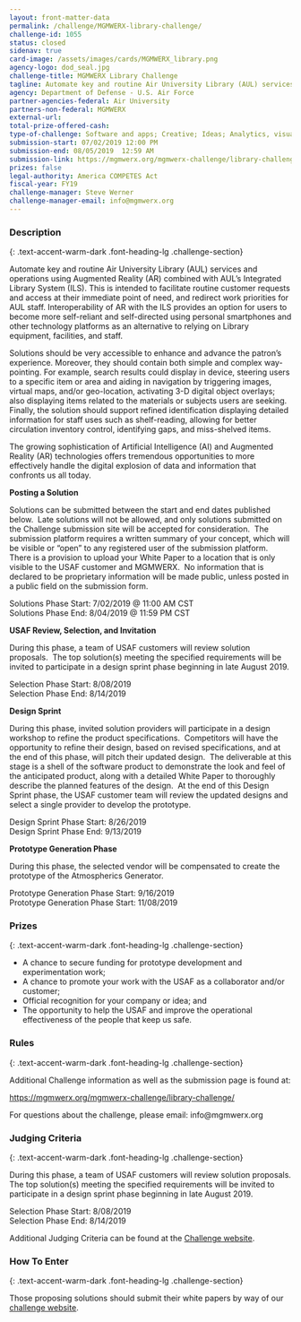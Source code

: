 ```yaml
---
layout: front-matter-data
permalink: /challenge/MGMWERX-library-challenge/
challenge-id: 1055
status: closed
sidenav: true
card-image: /assets/images/cards/MGMWERX_library.png
agency-logo: dod_seal.jpg
challenge-title: MGMWERX Library Challenge
tagline: Automate key and routine Air University Library (AUL) services and operations using Augmented Reality (AR) combined with AUL’s Integrated Library System (ILS).
agency: Department of Defense - U.S. Air Force
partner-agencies-federal: Air University
partners-non-federal: MGMWERX
external-url:
total-prize-offered-cash: 
type-of-challenge: Software and apps; Creative; Ideas; Analytics, visualizations and algorithms
submission-start: 07/02/2019 12:00 PM 
submission-end: 08/05/2019  12:59 AM
submission-link: https://mgmwerx.org/mgmwerx-challenge/library-challenge/
prizes: false
legal-authority: America COMPETES Act
fiscal-year: FY19
challenge-manager: Steve Werner
challenge-manager-email: info@mgmwerx.org
---
```


<!-- Description start -->
### Description
{: .text-accent-warm-dark .font-heading-lg .challenge-section}

<p>Automate key and routine Air University Library (AUL) services and operations using Augmented Reality (AR) combined with AUL&rsquo;s Integrated Library System (ILS). This is intended to facilitate routine customer requests and access at their immediate point of need, and redirect work priorities for AUL staff. Interoperability of AR with the ILS provides an option for users to become more self-reliant and self-directed using personal smartphones and other technology platforms as an alternative to relying on Library equipment, facilities, and staff.</p>
<p>Solutions should be very accessible to enhance and advance the patron&rsquo;s experience. Moreover, they should contain both simple and complex way-pointing. For example, search results could display in device, steering users to a specific item or area and aiding in navigation by triggering images, virtual maps, and/or geo-location, activating 3-D digital object overlays; also displaying items related to the materials or subjects users are seeking.&nbsp; Finally, the solution should support refined identification displaying detailed information for staff uses such as shelf-reading, allowing for better circulation inventory control, identifying gaps, and miss-shelved items.</p>
<p>The growing sophistication of Artificial Intelligence (AI) and Augmented Reality (AR) technologies offers tremendous opportunities to more effectively handle the digital explosion of data and information that confronts us all today.</p>
<p><strong>Posting a Solution</strong></p>
<p>Solutions can be submitted between the start and end dates published below.&nbsp; Late solutions will not be allowed, and only solutions submitted on the Challenge submission site will be accepted for consideration.&nbsp; The submission platform requires a written summary of your concept, which will be visible or &ldquo;open&rdquo; to any registered user of the submission platform.&nbsp; There is a provision to upload your White Paper to a location that is only visible to the USAF customer and MGMWERX.&nbsp; No information that is declared to be proprietary information will be made public, unless posted in a public field on the submission form.</p>
<div>Solutions Phase Start: 7/02/2019 @ 11:00 AM CST</div>
<div>Solutions Phase End: 8/04/2019 @ 11:59 PM CST</div>
<p><strong>USAF Review, Selection, and Invitation</strong></p>
<p>During this phase, a team of USAF customers will review solution proposals.&nbsp; The top solution(s) meeting the specified requirements will be invited to participate in a design sprint phase beginning in late August 2019.</p>
<div>Selection Phase Start: 8/08/2019</div>
<div>Selection Phase End: 8/14/2019</div>
<p><strong>Design Sprint</strong></p>
<p>During this phase, invited solution providers will participate in a design workshop to refine the product specifications.&nbsp; Competitors will have the opportunity to refine their design, based on revised specifications, and at the end of this phase, will pitch their updated design.&nbsp; The deliverable at this stage is a shell of the software product to demonstrate the look and feel of the anticipated product, along with a detailed White Paper to thoroughly describe the planned features of the design.&nbsp; At the end of this Design Sprint phase, the USAF customer team will review the updated designs and select a single provider to develop the prototype.</p>
<div>Design Sprint Phase Start: 8/26/2019</div>
<div>Design Sprint Phase End: 9/13/2019</div>
<p><strong>Prototype Generation Phase</strong></p>
<p>During this phase, the selected vendor will be compensated to create the prototype of the Atmospherics Generator.</p>
<div>Prototype Generation Phase Start: 9/16/2019</div>
<div>Prototype Generation Phase Start: 11/08/2019</div>

<!-- Prizes start -->
### Prizes
{: .text-accent-warm-dark .font-heading-lg .challenge-section}

<ul>
<li>A chance to secure funding for prototype development and experimentation work;</li>
<li>A chance to promote your work with the USAF as a collaborator and/or customer;</li>
<li>Official recognition for your company or idea; and</li>
<li>The opportunity to help the USAF and improve the operational effectiveness of the people that keep us safe.</li>
</ul>

<!-- Rules start -->
### Rules 
{: .text-accent-warm-dark .font-heading-lg .challenge-section}

<p>Additional Challenge information as well as the submission page is found at:</p>
<p><a href="https://mgmwerx.org/mgmwerx-challenge/library-challenge/">https://mgmwerx.org/mgmwerx-challenge/library-challenge/</a></p>
<p>For questions about the challenge, please email: info@mgmwerx.org</p>

<!-- Judging start -->
### Judging Criteria
{: .text-accent-warm-dark .font-heading-lg .challenge-section}

<p>During this phase, a team of USAF customers will review solution proposals. The top solution(s) meeting the specified requirements will be invited to participate in a design sprint phase beginning in late August 2019.</p>
<div>Selection Phase Start: 8/08/2019</div>
<div>Selection Phase End: 8/14/2019</div>
<p>Additional Judging Criteria can be found at the <a href="https://mgmwerx.org/mgmwerx-challenge/library-challenge/">Challenge website</a>.</p>

<!--  How To Enter start -->
### How To Enter
{: .text-accent-warm-dark .font-heading-lg .challenge-section}

<p>Those proposing solutions should submit their white papers by way of our <u><a href="https://mgmwerx.org/mgmwerx-challenge/library-challenge/">challenge website</a></u>.</p>
